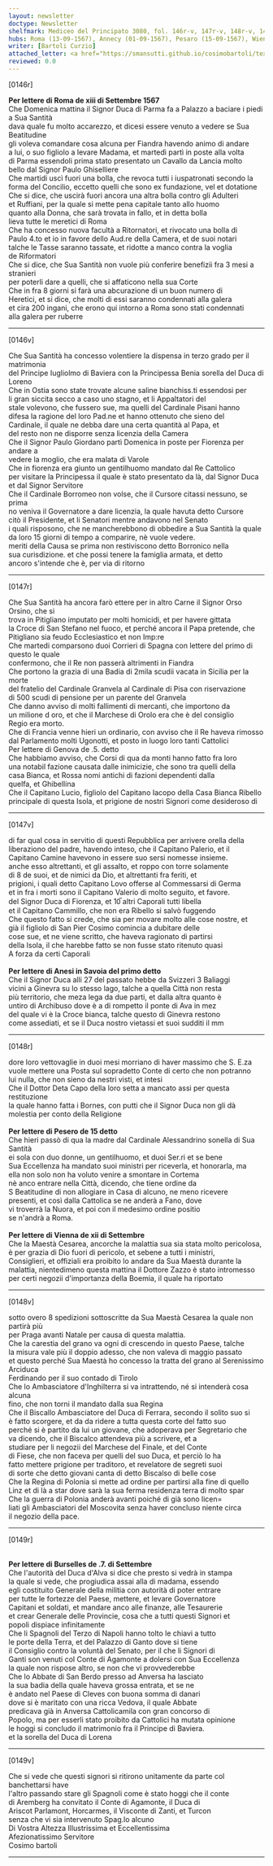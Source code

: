 ```yaml
---
layout: newsletter
doctype: Newsletter
shelfmark: Mediceo del Principato 3080, fol. 146r-v, 147r-v, 148r-v, 149r-v
hubs: Roma (13-09-1567), Annecy (01-09-1567), Pesaro (15-09-1567), Wien (12-09-1567), Bruxelles (07-09-1567)
writer: [Bartoli Curzio]
attached_letter: <a href="https://smansutti.github.io/cosimobartoli/texts/Carteggio_Universale_046,2978_107/">Carteggio_Universale_046,2978_107</a>
reviewed: 0.0
---
```


[0146r]  
  
  
<strong>Per lettere di Roma de xiii di Settembre 1567</strong>  
Che Domenica mattina il Signor Duca di Parma fa a Palazzo a baciare i piedi a Sua Santità  
dava quale fu molto accarezzo, et dicesi essere venuto a vedere se Sua Beatitudine  
gli voleva comandare cosa alcuna per Fiandra havendo animo di andare  
a lui, o suo figliolo a levare Madama, et martedì partì in poste alla volta  
di Parma essendoli prima stato presentato un Cavallo da Lancia molto  
bello dal Signor Paulo Ghiselliere  
Che martidi uscì fuori una bolla, che revoca tutti i iuspatronati secondo la  
forma del Concilio, eccetto quelli che sono ex fundazione, vel et dotatione  
Che si dice, che uscirà fuori ancora una altra bolla contro gli Adulteri  
et Ruffiani, per la quale si mette pena capitale tanto allo huomo  
quanto alla Donna, che sarà trovata in fallo, et in detta bolla  
lieva tutte le meretici di Roma  
Che ha concesso nuova facultà a Ritornatori, et rivocato una bolla di  
Paulo 4.to et io in favore dello Aud.re della Camera, et de suoi notari  
talche le Tasse saranno tassate, et ridotte a manco contra la voglia  
de Riformatori  
Che si dice, che Sua Santità non vuole più conferire benefizii fra 3 mesi a stranieri  
per poterli dare a quelli, che si affaticono nella sua Corte  
Che in fra 8 giorni si farà una abcurazione di un buon numero di  
Heretici, et si dice, che molti di essi saranno condennati alla galera  
et cira 200 ingani, che erono qui intorno a Roma sono stati condennati  
alla galera per ruberre  
  
---  

[0146v]  
  
  
Che Sua Santità ha concesso volentiere la dispensa in terzo grado per il matrimonia  
del Principe Iugliolmo di Baviera con la Principessa Benia sorella del Duca di Loreno  
Che in Ostia sono state trovate alcune saline bianchiss.ti essendosi per  
li gran siccita secco a caso uno stagno, et li Appaltatori del  
stale volevono, che fussero sue, ma quelli del Cardinale Pisani hanno  
difesa la ragione del loro Pad.ne et hanno ottenuto che sieno del  
Cardinale, il quale ne debba dare una certa quantità al Papa, et  
del resto non ne disporre senza licenzia della Camera  
Che il Signor Paulo Giordano partì Domenica in poste per Fiorenza per andare a  
vedere la moglio, che era malata di Varole  
Che in fiorenza era giunto un gentilhuomo mandato dal Re Cattolico  
per visitare la Principessa il quale è stato presentato da là, dal Signor Duca  
et dal Signor Servitore  
Che il Cardinale Borromeo non volse, che il Cursore citassi nessuno, se prima  
no veniva il Governatore a dare licenzia, la quale havuta detto Cursore  
citò il Presidente, et li Senatori mentre andavono nel Senato  
i quali risposono, che ne mancherebbono di obbedire a Sua Santità la quale  
da loro 15 giorni di tempo a comparire, nè vuole vedere.  
meriti della Causa se prima non restiviscono detto Borronico nella  
sua curisdizione. et che possi tenere la famiglia armata, et detto  
ancoro s'intende che è, per via di ritorno  
  
---  

[0147r]  
  
  
Che Sua Santità ha ancora farò ettere per in altro Carne il Signor Orso Orsino, che si  
trova in Pitigliano imputato per molti homicidi, et per havere gittata  
la Croce di San Stefano nel fuoco, et perché ancora il Papa pretende, che  
Pitigliano sia feudo Ecclesiastico et non Imp:re  
Che martedi comparsono duoi Corrieri di Spagna con lettere del primo di questo le quale  
confermono, che il Re non passerà altrimenti in Fiandra  
Che portono la grazia di una Badia di 2mila scudii vacata in Sicilia per la morte  
del fratelio del Cardinale Granvela al Cardinale di Pisa con riservazione  
di 500 scudi di pensione per un parente del Granvela  
Che danno avviso di molti fallimenti di mercanti, che importono da  
un milione d oro, et che il Marchese di Orolo era che è del consiglio  
Regio era morto.  
Che di Francia venne hieri un ordinario, con avviso che il Re haveva rimosso  
dal Parlamento molti Ugonotti, et posto in luogo loro tanti Cattolici  
Per lettere di Genova de .5. detto  
Che habbiamo avviso, che Corsi di qua da monti hanno fatto fra loro  
una notabil fazione causata dalle inimicizie, che sono tra quelli della  
casa Bianca, et Rossa nomi antichi di fazioni dependenti dalla  
quelfa, et Ghibellina  
Che il Capitano Lucio, figliolo del Capitano Iacopo della Casa Bianca Ribello  
principale di questa Isola, et prigione de nostri Signori come desideroso di  
  
---  

[0147v]  
  
  
di far qual cosa in servitio di questi Repubblica per arrivere orella della  
liberaziono del padre, havendo inteso, che il Capitano Palerio, et il  
Capitano Camine havevono in essere suo sersi nomesse insieme.  
anche esso altrettanti, et gli assalto, et roppo con torre solamente  
di 8 de suoi, et de nimici da Dio, et altrettanti fra feriti, et  
prigioni, i quali detto Capitano Lovo offerse al Commessarsi di Germa  
et in fra i morti sono il Capitano Valerio di molto seguito, et favore.  
del Signor Duca di Fiorenza, et 10̅ altri Caporali tutti libella  
et il Capitano Cammillo, che non era Ribello si salvò fuggendo  
Che questo fatto si crede, che sia per movare molto alle cose nostre, et  
già il figliolo di San Pier Cosimo comincia a dubitare delle  
cose sue, et ne viene scritto, che haveva ragionato di partirsi  
della Isola, il che harebbe fatto se non fusse stato ritenuto quasi  
A forza da certi Caporali  
<br/><strong>Per lettere di Anesi in Savoia del primo detto</strong>  
Che il Signor Duca alli 27 del passato hebbe da Svizzeri 3 Baliaggi  
vicini a Ginevra su lo stesso lago, talche a quella Città non resta  
più territorio, che meza lega da due parti, et dalla altra quanto è  
untiro di Archibuso dove è a di rompetto il ponte di Ava in mez  
del quale vi è la Croce bianca, talche questo di Ginevra restono  
come assediati, et se il Duca nostro vietassi et suoi sudditi il mm  
  
---  

[0148r]  
  
  
dore loro vettovaglie in duoi mesi morriano di haver massimo che S. E.za  
vuole mettere una Posta sul sopradetto Conte di certo che non potranno  
lui nulla, che non sieno da nestri visti, et intesi  
Che il Dottor Deta Capo della loro setta a mancato assi per questa restituzione  
la quale hanno fatta i Bornes, con putti che il Signor Duca non gli dà  
molestia per conto della Religione  
<br/><strong>Per lettere di Pesero de 15 detto</strong>  
Che hieri passò di qua la madre dal Cardinale Alessandrino sonella di Sua Santità  
ei sola con duo donne, un gentilhuomo, et duoi Ser.ri et se bene  
Sua Eccellenza ha mandato suoi ministri per riceverla, et honorarla, ma  
ella non solo non ha voluto venire a smontare in Cortema  
nè anco entrare nella Città, dicendo, che tiene ordine da  
S Beatitudine di non allogiare in Casa di alcuno, ne meno ricevere  
presenti, et così dalla Cattolica se ne anderà a Fano, dove  
vi troverrà la Nuora, et poi con il medesimo ordine positio  
se n'andrà a Roma.  
<br/><strong>Per lettere di Vienna de xii di Settembre</strong>  
Che la Maestà Cesarea, ancorche la malattia sua sia stata molto pericolosa,  
è per grazia di Dio fuori di pericolo, et sebene a tutti i ministri,  
Consiglieri, et offiziali era proibito lo andare da Sua Maestà durante la  
malattia, nientedimeno questa mattina il Dottore Zazzo è stato intromesso  
per certi negozii d'importanza della Boemia, il quale ha riportato  
  
---  

[0148v]  
  
  
sotto overo 8 spedizioni sottoscritte da Sua Maestà Cesarea la quale non partirà più  
per Praga avanti Natale per causa di questa malattia.  
Che la carestia del grano va ogni di crescendo in questo Paese, talche  
la misura vale più il doppio adesso, che non valeva di maggio passato  
et questo perché Sua Maestà ho concesso la tratta del grano al Serenissimo Arciduca  
Ferdinando per il suo contado di Tirolo  
Che lo Ambasciatore d'Inghilterra si va intrattendo, né si intenderà cosa alcuna  
fino, che non torni il mandato dalla sua Regina  
Che il Biscallo Ambasciatore del Duca di Ferrara, secondo il solito suo si  
è fatto scorgere, et da da ridere a tutta questa corte del fatto suo  
perché si è partito da lui un giovane, che adoperava per Segretario che  
va dicendo, che il Biscalco attendeva più a scrivere, et a  
studiare per li negozii del Marchese del Finale, et del Conte  
di Fiese, che non faceva per quelli del suo Duca, et perciò lo ha  
fatto mettere prigione per traditoro, et revelatore de segreti suoi  
di sorte che detto giovani canta di detto Biscalso di belle cose  
Che la Regina di Polonia si mette ad ordine per partirsi alla fine di quello  
Linz et di là a star dove sarà la sua ferma residenza terra di molto spar  
Che la guerra di Polonia anderà avanti poiché di già sono licen=  
liati gli Ambasciatori del Moscovita senza haver concluso niente circa  
il negozio della pace.  
  
---  

[0149r]  
  
  
<br/><strong>Per lettere di Burselles de .7. di Settembre</strong>  
Che l'autorità del Duca d'Alva si dice che presto si vedrà in stampa  
la quale si vede, che progiudica assai alla di madama, essendo  
egli costituito Generale della militia con autorità di poter entrare  
per tutte le fortezze del Paese, mettere, et levare Governatore  
Capitani et soldati, et mandare anco alle finanze, alle Tesaurerie  
et crear Generale delle Provincie, cosa che a tutti questi Signori et  
popoli dispiace infinitamente  
Che li Spagnoli del Terzo di Napoli hanno tolto le chiavi a tutto  
le porte della Terra, et del Palazzo di Ganto dove si tiene  
il Consiglio contro la voluntà del Senato, per il che li Signori di  
Ganti son venuti col Conte di Agamonte a dolersi con Sua Eccellenza  
la quale non rispose altro, se non che vi provvederebbe  
Che lo Abbate di San Berdo presso ad Anversa ha lasciato  
la sua badia della quale haveva grossa entrata, et se ne  
è andato nel Paese di Cleves con buona somma di danari  
dove si è maritato con una ricca Vedova, il quale Abbate  
predicava già in Anversa Cattolicamila con gran concorso di  
Popolo, ma per esserli stato proibito da Cattolici ha mutata opinione  
le hoggi si concludo il matrimonio fra il Principe di Baviera.  
et la sorella del Duca di Lorena  
  
---  

[0149v]  
  
  
Che si vede che questi signori si ritirono unitamente da parte col banchettarsi have  
l'altro passando stare gli Spagnoli come è stato hoggi che il conte  
di Aremberg ha convitato il Conte di Agamonte, il Duca di  
Ariscot Parlamont, Horcarmes, il Visconte di Zanti, et Turcon  
senza che vi sia intervenuto Spag.lo alcuno  
Di Vostra Altezza Illustrissima et Eccellentissima  
Afezionatissimo Servitore  
Cosimo bartoli  
  
---  

